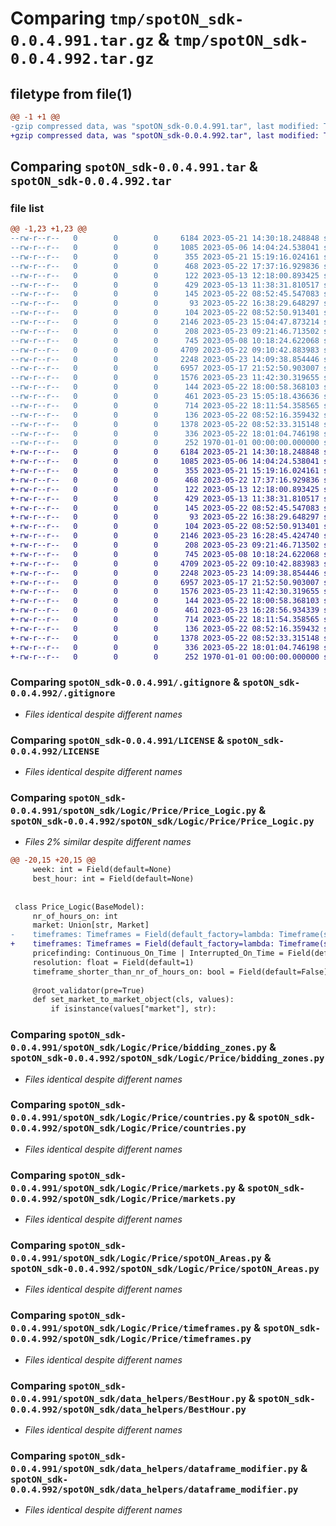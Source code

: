 # Comparing `tmp/spotON_sdk-0.0.4.991.tar.gz` & `tmp/spotON_sdk-0.0.4.992.tar.gz`

## filetype from file(1)

```diff
@@ -1 +1 @@
-gzip compressed data, was "spotON_sdk-0.0.4.991.tar", last modified: Tue May 23 15:05:26 2023, max compression
+gzip compressed data, was "spotON_sdk-0.0.4.992.tar", last modified: Tue May 23 16:29:15 2023, max compression
```

## Comparing `spotON_sdk-0.0.4.991.tar` & `spotON_sdk-0.0.4.992.tar`

### file list

```diff
@@ -1,23 +1,23 @@
--rw-r--r--   0        0        0     6184 2023-05-21 14:30:18.248848 spotON_sdk-0.0.4.991/.gitignore
--rw-r--r--   0        0        0     1085 2023-05-06 14:04:24.538041 spotON_sdk-0.0.4.991/LICENSE
--rw-r--r--   0        0        0      355 2023-05-21 15:19:16.024161 spotON_sdk-0.0.4.991/pyproject.toml
--rw-r--r--   0        0        0      468 2023-05-22 17:37:16.929836 spotON_sdk-0.0.4.991/spotON_sdk/Logic/Feedback/Feedback.py
--rw-r--r--   0        0        0      122 2023-05-13 12:18:00.893425 spotON_sdk-0.0.4.991/spotON_sdk/Logic/Feedback/Sensors.py
--rw-r--r--   0        0        0      429 2023-05-13 11:38:31.810517 spotON_sdk-0.0.4.991/spotON_sdk/Logic/Feedback/Units.py
--rw-r--r--   0        0        0      145 2023-05-22 08:52:45.547083 spotON_sdk-0.0.4.991/spotON_sdk/Logic/Feedback/__init__.py
--rw-r--r--   0        0        0       93 2023-05-22 16:38:29.648297 spotON_sdk-0.0.4.991/spotON_sdk/Logic/Output/Switchtypes.py
--rw-r--r--   0        0        0      104 2023-05-22 08:52:50.913401 spotON_sdk-0.0.4.991/spotON_sdk/Logic/Output/__init__.py
--rw-r--r--   0        0        0     2146 2023-05-23 15:04:47.873214 spotON_sdk-0.0.4.991/spotON_sdk/Logic/Price/Price_Logic.py
--rw-r--r--   0        0        0      208 2023-05-23 09:21:46.713502 spotON_sdk-0.0.4.991/spotON_sdk/Logic/Price/__init__.py
--rw-r--r--   0        0        0      745 2023-05-08 10:18:24.622068 spotON_sdk-0.0.4.991/spotON_sdk/Logic/Price/bidding_zones.py
--rw-r--r--   0        0        0     4709 2023-05-22 09:10:42.883983 spotON_sdk-0.0.4.991/spotON_sdk/Logic/Price/countries.py
--rw-r--r--   0        0        0     2248 2023-05-23 14:09:38.854446 spotON_sdk-0.0.4.991/spotON_sdk/Logic/Price/markets.py
--rw-r--r--   0        0        0     6957 2023-05-17 21:52:50.903007 spotON_sdk-0.0.4.991/spotON_sdk/Logic/Price/spotON_Areas.py
--rw-r--r--   0        0        0     1576 2023-05-23 11:42:30.319655 spotON_sdk-0.0.4.991/spotON_sdk/Logic/Price/timeframes.py
--rw-r--r--   0        0        0      144 2023-05-22 18:00:58.368103 spotON_sdk-0.0.4.991/spotON_sdk/Logic/__init__.py
--rw-r--r--   0        0        0      461 2023-05-23 15:05:18.436636 spotON_sdk-0.0.4.991/spotON_sdk/__init__.py
--rw-r--r--   0        0        0      714 2023-05-22 18:11:54.358565 spotON_sdk-0.0.4.991/spotON_sdk/data_helpers/BestHour.py
--rw-r--r--   0        0        0      136 2023-05-22 08:52:16.359432 spotON_sdk-0.0.4.991/spotON_sdk/data_helpers/__init__.py
--rw-r--r--   0        0        0     1378 2023-05-22 08:52:33.315148 spotON_sdk-0.0.4.991/spotON_sdk/data_helpers/dataframe_modifier.py
--rw-r--r--   0        0        0      336 2023-05-22 18:01:04.746198 spotON_sdk-0.0.4.991/spotON_sdk/spotON_controller.py
--rw-r--r--   0        0        0      252 1970-01-01 00:00:00.000000 spotON_sdk-0.0.4.991/PKG-INFO
+-rw-r--r--   0        0        0     6184 2023-05-21 14:30:18.248848 spotON_sdk-0.0.4.992/.gitignore
+-rw-r--r--   0        0        0     1085 2023-05-06 14:04:24.538041 spotON_sdk-0.0.4.992/LICENSE
+-rw-r--r--   0        0        0      355 2023-05-21 15:19:16.024161 spotON_sdk-0.0.4.992/pyproject.toml
+-rw-r--r--   0        0        0      468 2023-05-22 17:37:16.929836 spotON_sdk-0.0.4.992/spotON_sdk/Logic/Feedback/Feedback.py
+-rw-r--r--   0        0        0      122 2023-05-13 12:18:00.893425 spotON_sdk-0.0.4.992/spotON_sdk/Logic/Feedback/Sensors.py
+-rw-r--r--   0        0        0      429 2023-05-13 11:38:31.810517 spotON_sdk-0.0.4.992/spotON_sdk/Logic/Feedback/Units.py
+-rw-r--r--   0        0        0      145 2023-05-22 08:52:45.547083 spotON_sdk-0.0.4.992/spotON_sdk/Logic/Feedback/__init__.py
+-rw-r--r--   0        0        0       93 2023-05-22 16:38:29.648297 spotON_sdk-0.0.4.992/spotON_sdk/Logic/Output/Switchtypes.py
+-rw-r--r--   0        0        0      104 2023-05-22 08:52:50.913401 spotON_sdk-0.0.4.992/spotON_sdk/Logic/Output/__init__.py
+-rw-r--r--   0        0        0     2146 2023-05-23 16:28:45.424740 spotON_sdk-0.0.4.992/spotON_sdk/Logic/Price/Price_Logic.py
+-rw-r--r--   0        0        0      208 2023-05-23 09:21:46.713502 spotON_sdk-0.0.4.992/spotON_sdk/Logic/Price/__init__.py
+-rw-r--r--   0        0        0      745 2023-05-08 10:18:24.622068 spotON_sdk-0.0.4.992/spotON_sdk/Logic/Price/bidding_zones.py
+-rw-r--r--   0        0        0     4709 2023-05-22 09:10:42.883983 spotON_sdk-0.0.4.992/spotON_sdk/Logic/Price/countries.py
+-rw-r--r--   0        0        0     2248 2023-05-23 14:09:38.854446 spotON_sdk-0.0.4.992/spotON_sdk/Logic/Price/markets.py
+-rw-r--r--   0        0        0     6957 2023-05-17 21:52:50.903007 spotON_sdk-0.0.4.992/spotON_sdk/Logic/Price/spotON_Areas.py
+-rw-r--r--   0        0        0     1576 2023-05-23 11:42:30.319655 spotON_sdk-0.0.4.992/spotON_sdk/Logic/Price/timeframes.py
+-rw-r--r--   0        0        0      144 2023-05-22 18:00:58.368103 spotON_sdk-0.0.4.992/spotON_sdk/Logic/__init__.py
+-rw-r--r--   0        0        0      461 2023-05-23 16:28:56.934339 spotON_sdk-0.0.4.992/spotON_sdk/__init__.py
+-rw-r--r--   0        0        0      714 2023-05-22 18:11:54.358565 spotON_sdk-0.0.4.992/spotON_sdk/data_helpers/BestHour.py
+-rw-r--r--   0        0        0      136 2023-05-22 08:52:16.359432 spotON_sdk-0.0.4.992/spotON_sdk/data_helpers/__init__.py
+-rw-r--r--   0        0        0     1378 2023-05-22 08:52:33.315148 spotON_sdk-0.0.4.992/spotON_sdk/data_helpers/dataframe_modifier.py
+-rw-r--r--   0        0        0      336 2023-05-22 18:01:04.746198 spotON_sdk-0.0.4.992/spotON_sdk/spotON_controller.py
+-rw-r--r--   0        0        0      252 1970-01-01 00:00:00.000000 spotON_sdk-0.0.4.992/PKG-INFO
```

### Comparing `spotON_sdk-0.0.4.991/.gitignore` & `spotON_sdk-0.0.4.992/.gitignore`

 * *Files identical despite different names*

### Comparing `spotON_sdk-0.0.4.991/LICENSE` & `spotON_sdk-0.0.4.992/LICENSE`

 * *Files identical despite different names*

### Comparing `spotON_sdk-0.0.4.991/spotON_sdk/Logic/Price/Price_Logic.py` & `spotON_sdk-0.0.4.992/spotON_sdk/Logic/Price/Price_Logic.py`

 * *Files 2% similar despite different names*

```diff
@@ -20,15 +20,15 @@
     week: int = Field(default=None)
     best_hour: int = Field(default=None)
 
 
 class Price_Logic(BaseModel):
     nr_of_hours_on: int
     market: Union[str, Market]
-    timeframes: Timeframes = Field(default_factory=lambda: Timeframe(start=0,end=24))
+    timeframes: Timeframes = Field(default_factory=lambda: Timeframe(start=0,end=23))
     pricefinding: Continuous_On_Time | Interrupted_On_Time = Field(default_factory=lambda: Interrupted_On_Time)
     resolution: float = Field(default=1)
     timeframe_shorter_than_nr_of_hours_on: bool = Field(default=False)
 
     @root_validator(pre=True)
     def set_market_to_market_object(cls, values):
         if isinstance(values["market"], str):
```

### Comparing `spotON_sdk-0.0.4.991/spotON_sdk/Logic/Price/bidding_zones.py` & `spotON_sdk-0.0.4.992/spotON_sdk/Logic/Price/bidding_zones.py`

 * *Files identical despite different names*

### Comparing `spotON_sdk-0.0.4.991/spotON_sdk/Logic/Price/countries.py` & `spotON_sdk-0.0.4.992/spotON_sdk/Logic/Price/countries.py`

 * *Files identical despite different names*

### Comparing `spotON_sdk-0.0.4.991/spotON_sdk/Logic/Price/markets.py` & `spotON_sdk-0.0.4.992/spotON_sdk/Logic/Price/markets.py`

 * *Files identical despite different names*

### Comparing `spotON_sdk-0.0.4.991/spotON_sdk/Logic/Price/spotON_Areas.py` & `spotON_sdk-0.0.4.992/spotON_sdk/Logic/Price/spotON_Areas.py`

 * *Files identical despite different names*

### Comparing `spotON_sdk-0.0.4.991/spotON_sdk/Logic/Price/timeframes.py` & `spotON_sdk-0.0.4.992/spotON_sdk/Logic/Price/timeframes.py`

 * *Files identical despite different names*

### Comparing `spotON_sdk-0.0.4.991/spotON_sdk/data_helpers/BestHour.py` & `spotON_sdk-0.0.4.992/spotON_sdk/data_helpers/BestHour.py`

 * *Files identical despite different names*

### Comparing `spotON_sdk-0.0.4.991/spotON_sdk/data_helpers/dataframe_modifier.py` & `spotON_sdk-0.0.4.992/spotON_sdk/data_helpers/dataframe_modifier.py`

 * *Files identical despite different names*

